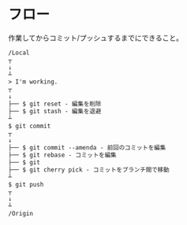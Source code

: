 # フロー
作業してからコミット/プッシュするまでにできること。

```txt
/Local
┬
↓
┴
> I'm working.
┬
↓
├── $ git reset - 編集を削除
├── $ git stash - 編集を退避
┴
$ git commit
┬
↓
├── $ git commit --amenda - 前回のコミットを編集
├── $ git rebase - コミットを編集
├── $ git 
├── $ git cherry pick - コミットをブランチ間で移動
┴
$ git push
┬
↓
┴
/Origin
```
